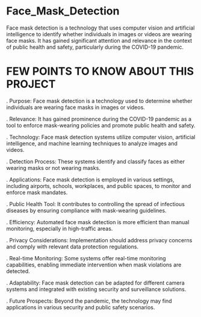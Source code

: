 # Face_Mask_Detection
Face mask detection is a technology that uses computer vision and artificial intelligence to identify whether individuals in images or videos are wearing face masks. It has gained significant attention and relevance in the context of public health and safety, particularly during the COVID-19 pandemic.


# FEW POINTS TO KNOW ABOUT THIS PROJECT

. Purpose: Face mask detection is a technology used to determine whether individuals are wearing face masks in images or videos.

. Relevance: It has gained prominence during the COVID-19 pandemic as a tool to enforce mask-wearing policies and promote public health and safety.

. Technology: Face mask detection systems utilize computer vision, artificial intelligence, and machine learning techniques to analyze images and videos.

. Detection Process: These systems identify and classify faces as either wearing masks or not wearing masks.

. Applications: Face mask detection is employed in various settings, including airports, schools, workplaces, and public spaces, to monitor and enforce mask mandates.

. Public Health Tool: It contributes to controlling the spread of infectious diseases by ensuring compliance with mask-wearing guidelines.

. Efficiency: Automated face mask detection is more efficient than manual monitoring, especially in high-traffic areas.

. Privacy Considerations: Implementation should address privacy concerns and comply with relevant data protection regulations.

. Real-time Monitoring: Some systems offer real-time monitoring capabilities, enabling immediate intervention when mask violations are detected.

. Adaptability: Face mask detection can be adapted for different camera systems and integrated with existing security and surveillance solutions.

. Future Prospects: Beyond the pandemic, the technology may find applications in various security and public safety scenarios.
